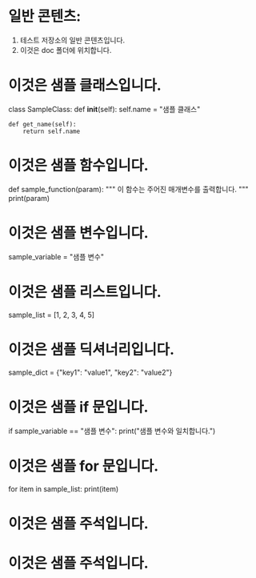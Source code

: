 # 일반 콘텐츠:
1. 테스트 저장소의 일반 콘텐츠입니다.
2. 이것은 doc 폴더에 위치합니다.

# 이것은 샘플 클래스입니다.
class SampleClass:
    def __init__(self):
        self.name = "샘플 클래스"

    def get_name(self):
        return self.name

# 이것은 샘플 함수입니다.
def sample_function(param):
    """
    이 함수는 주어진 매개변수를 출력합니다.
    """
    print(param)

# 이것은 샘플 변수입니다.
sample_variable = "샘플 변수"

# 이것은 샘플 리스트입니다.
sample_list = [1, 2, 3, 4, 5]

# 이것은 샘플 딕셔너리입니다.
sample_dict = {"key1": "value1", "key2": "value2"}

# 이것은 샘플 if 문입니다.
if sample_variable == "샘플 변수":
    print("샘플 변수와 일치합니다.")

# 이것은 샘플 for 문입니다.
for item in sample_list:
    print(item)

# 이것은 샘플 주석입니다.
# 이것은 샘플 주석입니다.
